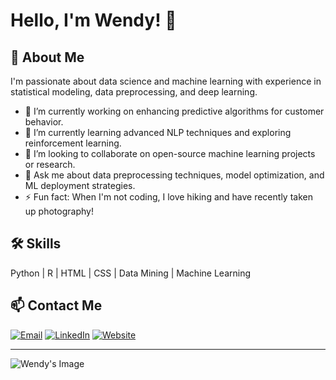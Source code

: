 # Hello, I'm Wendy! 👋

## 🚀 About Me
I'm passionate about data science and machine learning with experience in statistical modeling, data preprocessing, and deep learning.

- 🔭 I’m currently working on enhancing predictive algorithms for customer behavior.
- 🌱 I’m currently learning advanced NLP techniques and exploring reinforcement learning.
- 👯 I’m looking to collaborate on open-source machine learning projects or research.
- 💬 Ask me about data preprocessing techniques, model optimization, and ML deployment strategies.
- ⚡ Fun fact: When I'm not coding, I love hiking and have recently taken up photography!


## 🛠 Skills
Python | R | HTML | CSS | Data Mining | Machine Learning

## 📫 Contact Me
[![Email](https://img.shields.io/badge/Email-%23D14836.svg?&style=for-the-badge&logo=gmail&logoColor=white)](mailto:jiang.liu@csueastbay.edu)
[![LinkedIn](https://img.shields.io/badge/LinkedIn-%230077B5.svg?&style=for-the-badge&logo=linkedin&logoColor=white)](https://linkedin.com/in/wendyliujiang)
[![Website](https://img.shields.io/badge/Website-%23000000.svg?&style=for-the-badge&logo=website&logoColor=white)](https://wendyliujiang.github.io/#)  

---

![Wendy's Image](https://raw.githubusercontent.com/ntclai/PictureForMyProject/main/giphy.gif) 

